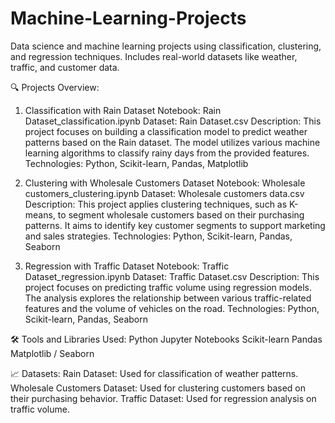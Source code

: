 # Machine-Learning-Projects

Data science and machine learning projects using classification, clustering, and regression techniques. Includes real-world datasets like weather, traffic, and customer data.

🔍 Projects Overview:
1. Classification with Rain Dataset
Notebook: Rain Dataset_classification.ipynb
Dataset: Rain Dataset.csv
Description: This project focuses on building a classification model to predict weather patterns based on the Rain dataset. The model utilizes various machine learning algorithms to classify rainy days from the provided features.
Technologies: Python, Scikit-learn, Pandas, Matplotlib

2. Clustering with Wholesale Customers Dataset
Notebook: Wholesale customers_clustering.ipynb
Dataset: Wholesale customers data.csv
Description: This project applies clustering techniques, such as K-means, to segment wholesale customers based on their purchasing patterns. It aims to identify key customer segments to support marketing and sales strategies.
Technologies: Python, Scikit-learn, Pandas, Seaborn

3. Regression with Traffic Dataset
Notebook: Traffic Dataset_regression.ipynb
Dataset: Traffic Dataset.csv
Description: This project focuses on predicting traffic volume using regression models. The analysis explores the relationship between various traffic-related features and the volume of vehicles on the road.
Technologies: Python, Scikit-learn, Pandas, Seaborn

🛠️ Tools and Libraries Used:
Python
Jupyter Notebooks
Scikit-learn
Pandas
Matplotlib / Seaborn

📈 Datasets:
Rain Dataset: Used for classification of weather patterns.
Wholesale Customers Dataset: Used for clustering customers based on their purchasing behavior.
Traffic Dataset: Used for regression analysis on traffic volume.
